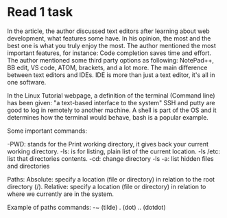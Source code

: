 # Read 1 task 
In the article, the author discussed text editors after learning about web development, what features some have. 
In his opinion, the most and the best one is what you truly enjoy the most. 
The author mentioned the most important features, for instance: Code completion saves time and effort.
The author mentioned some third party options as following: 
NotePad++, BB edit, VS code, ATOM, brackets, and a lot more.
The main difference between text editors and IDEs. IDE is more than just a text editor, it's all in one software.

In the Linux Tutorial webpage, a definition of the terminal (Command line) has been given: "a text-based interface to the system"
SSH and putty are good to log in remotely to another machine. 
A shell is part of the OS and it determines how the terminal would behave, bash is a popular example. 

Some important commands:

-PWD: stands for the Print working directory, it gives back your current working directory.
-ls: is for listing, plain list of the current location. 
-ls /etc: list that directories contents.
-cd: change directory 
-ls -a: list hidden files and directories

Paths:
Absolute: specify a location (file or directory) in relation to the root directory (/).
Relative: specify a location (file or directory) in relation to where we currently are in the system.

Example of paths commands: 
-~ (tilde)
. (dot)
.. (dotdot)

